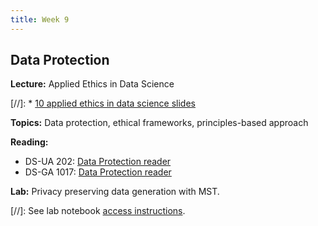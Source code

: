 ```yaml
---
title: Week 9
---
```


## Data Protection

**Lecture:** Applied Ethics in Data Science

[//]: * [10 applied ethics in data science slides](../../../assets/10_AppliedEthics.pdf)

**Topics:** Data protection, ethical frameworks, principles-based approach

**Reading:**

* DS-UA 202: [Data Protection reader](../../../assets/protection_reader__ua202.pdf)
* DS-GA 1017: [Data Protection reader](../../../assets/protection_reader.pdf)

**Lab:** Privacy preserving data generation with MST.

[//]: See lab notebook [access instructions](../../../assets/lab_10_access_instructions.pdf).
